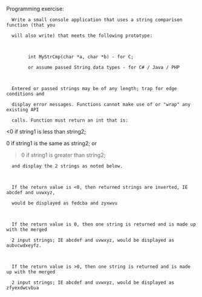  Programming exercise:

 

      Write a small console application that uses a string comparison function (that you

      will also write) that meets the following prototype:

 

            int MyStrCmp(char *a, char *b) - for C;

            or assume passed String data types - for C# / Java / PHP

 

      Entered or passed strings may be of any length; trap for edge conditions and

      display error messages. Functions cannot make use of or "wrap" any existing API

      calls. Function must return an int that is:

<0 if string1 is less than string2;

0 if string1 is the same as string2; or

>0 if string1 is greater than string2;

      and display the 2 strings as noted below.

 

      If the return value is <0, then returned strings are inverted, IE abcdef and uvwxyz,

      would be displayed as fedcba and zyxwvu

 

      If the return value is 0, then one string is returned and is made up with the merged

      2 input strings; IE abcdef and uvwxyz, would be displayed as aubvcwdxeyfz.

 

      If the return value is >0, then one string is returned and is made up with the merged

      2 input strings; IE abcdef and uvwxyz, would be displayed as zfyexdwcvbua